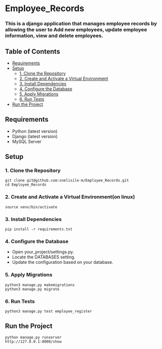 # Employee_Records

### This is a django application that manages employee records by allowing the user to Add new employees, update employee information, view and delete employees.

## Table of Contents

- [Requirements](#requirements)
- [Setup](#setup)
  - [1. Clone the Repository](#1-clone-the-repository)
  - [2. Create and Activate a Virtual Environment](#2-create-and-activate-a-virtual-environment)
  - [3. Install Dependencies](#3-install-dependencies)
  - [4. Configure the Database](#4-configure-the-database)
  - [5. Apply Migrations](#5-Run-Tests)
  - [6. Run Tests](#5-apply-migrations)
- [Run the Project](#run-the-project)

## Requirements

- Python (latest version)
- Django (latest version)
- MySQL Server 

## Setup

### 1. Clone the Repository
    git clone git@github.com:snelisile-m/Employee_Records.git
    cd Employee_Records

### 2. Create and Activate a Virtual Environment(on linux)
    source venv/bin/activate

### 3. Install Dependencies
    pip install -r requirements.txt


### 4. Configure the Database
- Open your_project/settings.py.
- Locate the DATABASES setting.
- Update the configuration based on your database.

### 5. Apply Migrations
    python3 manage.py makemigrations
    python3 manage.py migrate

### 6. Run Tests
    python3 manage.py test employee_register

## Run the Project
    python manage.py runserver
    http://127.0.0.1:8000/show